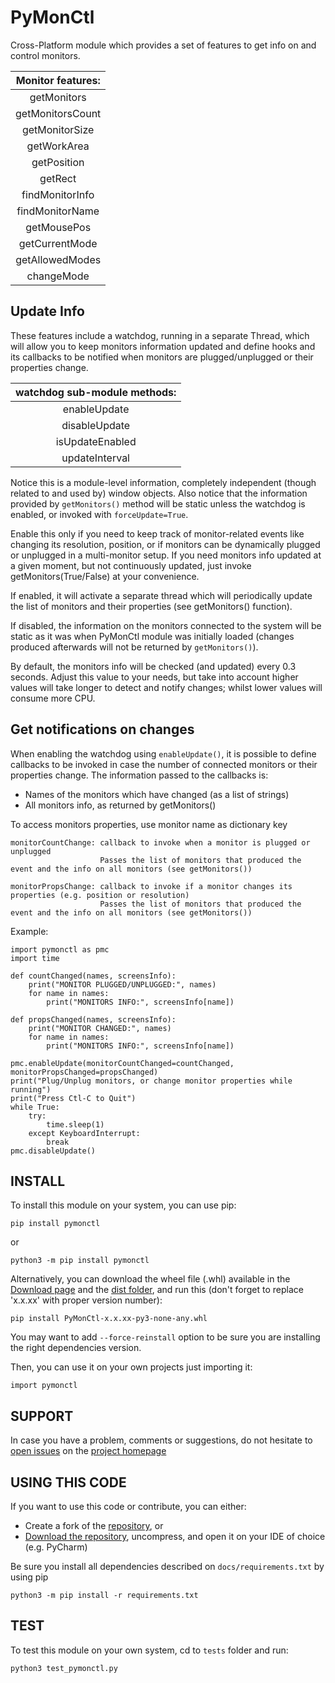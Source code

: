 # PyMonCtl

Cross-Platform module which provides a set of features to get info on and control monitors.

| Monitor features: |
|:-----------------:|
|    getMonitors    |
| getMonitorsCount  |
|  getMonitorSize   |
|    getWorkArea    |
|    getPosition    |
|      getRect      |
|  findMonitorInfo  |
|  findMonitorName  |
|    getMousePos    |
|  getCurrentMode   |
|  getAllowedModes  |
|    changeMode     |

## Update Info

These features include a watchdog, running in a separate Thread, which will allow you to keep monitors 
information updated and define hooks and its callbacks to be notified when monitors are plugged/unplugged or 
their properties change. 

| watchdog sub-module methods: |
|:----------------------------:|
|         enableUpdate         |
|        disableUpdate         |
|       isUpdateEnabled        |
|        updateInterval        |

Notice this is a module-level information, completely independent (though related to and used by) window objects.
Also notice that the information provided by `getMonitors()` method will be static unless the watchdog is enabled,
or invoked with `forceUpdate=True`.

Enable this only if you need to keep track of monitor-related events like changing its resolution, position,
or if monitors can be dynamically plugged or unplugged in a multi-monitor setup. If you need monitors info updated 
at a given moment, but not continuously updated, just invoke getMonitors(True/False) at your convenience.

If enabled, it will activate a separate thread which will periodically update the list of monitors and
their properties (see getMonitors() function).

If disabled, the information on the monitors connected to the system will be static as it was when
PyMonCtl module was initially loaded (changes produced afterwards will not be returned by `getMonitors()`).

By default, the monitors info will be checked (and updated) every 0.3 seconds. Adjust this value to your needs, 
but take into account higher values will take longer to detect and notify changes; whilst lower values will 
consume more CPU.

## Get notifications on changes

When enabling the watchdog using `enableUpdate()`, it is possible to define callbacks to be invoked in case the 
number of connected monitors or their properties change. The information passed to the callbacks is:

   - Names of the monitors which have changed (as a list of strings)
   - All monitors info, as returned by getMonitors()

To access monitors properties, use monitor name as dictionary key

    monitorCountChange: callback to invoke when a monitor is plugged or unplugged
                        Passes the list of monitors that produced the event and the info on all monitors (see getMonitors())
    
    monitorPropsChange: callback to invoke if a monitor changes its properties (e.g. position or resolution)
                        Passes the list of monitors that produced the event and the info on all monitors (see getMonitors())

Example:

    import pymonctl as pmc
    import time

    def countChanged(names, screensInfo):
        print("MONITOR PLUGGED/UNPLUGGED:", names)
        for name in names:
            print("MONITORS INFO:", screensInfo[name])

    def propsChanged(names, screensInfo):
        print("MONITOR CHANGED:", names)
        for name in names:
            print("MONITORS INFO:", screensInfo[name])

    pmc.enableUpdate(monitorCountChanged=countChanged, monitorPropsChanged=propsChanged)
    print("Plug/Unplug monitors, or change monitor properties while running")
    print("Press Ctl-C to Quit")
    while True:
        try:
            time.sleep(1)
        except KeyboardInterrupt:
            break
    pmc.disableUpdate()


## INSTALL <a name="install"></a>

To install this module on your system, you can use pip: 

    pip install pymonctl

or

    python3 -m pip install pymonctl

Alternatively, you can download the wheel file (.whl) available in the [Download page](https://pypi.org/project/PyMonCtl/#files) and the [dist folder](https://github.com/Kalmat/PyMonCtl/tree/master/dist), and run this (don't forget to replace 'x.x.xx' with proper version number):

    pip install PyMonCtl-x.x.xx-py3-none-any.whl

You may want to add `--force-reinstall` option to be sure you are installing the right dependencies version.

Then, you can use it on your own projects just importing it:

    import pymonctl

## SUPPORT <a name="support"></a>

In case you have a problem, comments or suggestions, do not hesitate to [open issues](https://github.com/Kalmat/PyMonCtl/issues) on the [project homepage](https://github.com/Kalmat/PyMonCtl)

## USING THIS CODE <a name="using"></a>

If you want to use this code or contribute, you can either:

* Create a fork of the [repository](https://github.com/Kalmat/PyMonCtl), or 
* [Download the repository](https://github.com/Kalmat/PyMonCtl/archive/refs/heads/master.zip), uncompress, and open it on your IDE of choice (e.g. PyCharm)

Be sure you install all dependencies described on `docs/requirements.txt` by using pip
    
    python3 -m pip install -r requirements.txt

## TEST <a name="test"></a>

To test this module on your own system, cd to `tests` folder and run:

    python3 test_pymonctl.py